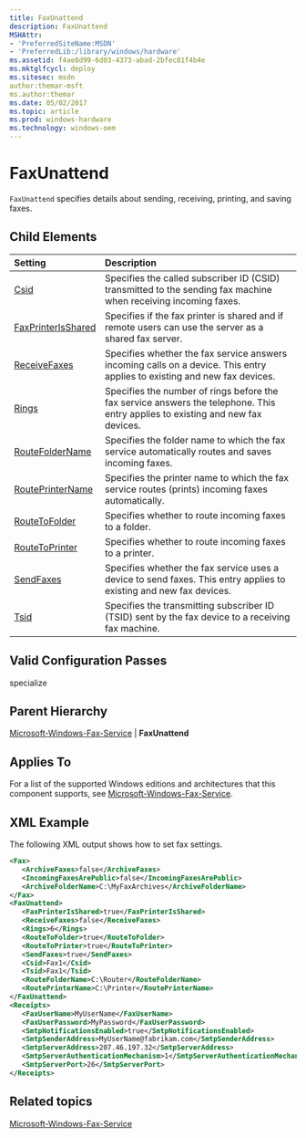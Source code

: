 ```yaml
---
title: FaxUnattend
description: FaxUnattend
MSHAttr:
- 'PreferredSiteName:MSDN'
- 'PreferredLib:/library/windows/hardware'
ms.assetid: f4ae8d99-6d03-4373-abad-2bfec81f4b4e
ms.mktglfcycl: deploy
ms.sitesec: msdn
author:themar-msft
ms.author:themar
ms.date: 05/02/2017
ms.topic: article
ms.prod: windows-hardware
ms.technology: windows-oem
---
```

# FaxUnattend

`FaxUnattend` specifies details about sending, receiving, printing, and saving faxes.

## Child Elements

| Setting                 | Description                                                                           |
|:------------------------|:--------------------------------------------------------------------------------------|
| [Csid](microsoft-windows-fax-service-faxunattend-csid.md) | Specifies the called subscriber ID (CSID) transmitted to the sending fax machine when receiving incoming faxes. |
| [FaxPrinterIsShared](microsoft-windows-fax-service-faxunattend-faxprinterisshared.md) | Specifies if the fax printer is shared and if remote users can use the server as a shared fax server. |
| [ReceiveFaxes](microsoft-windows-fax-service-faxunattend-receivefaxes.md) | Specifies whether the fax service answers incoming calls on a device. This entry applies to existing and new fax devices. |
| [Rings](microsoft-windows-fax-service-faxunattend-rings.md) | Specifies the number of rings before the fax service answers the telephone. This entry applies to existing and new fax devices. |
| [RouteFolderName](microsoft-windows-fax-service-faxunattend-routefoldername.md) | Specifies the folder name to which the fax service automatically routes and saves incoming faxes. |
| [RoutePrinterName](microsoft-windows-fax-service-faxunattend-routeprintername.md) | Specifies the printer name to which the fax service routes (prints) incoming faxes automatically. |
| [RouteToFolder](microsoft-windows-fax-service-faxunattend-routetofolder.md) | Specifies whether to route incoming faxes to a folder. |
| [RouteToPrinter](microsoft-windows-fax-service-faxunattend-routetoprinter.md) | Specifies whether to route incoming faxes to a printer. |
| [SendFaxes](microsoft-windows-fax-service-faxunattend-sendfaxes.md) | Specifies whether the fax service uses a device to send faxes. This entry applies to existing and new fax devices. |
| [Tsid](microsoft-windows-fax-service-faxunattend-tsid.md) | Specifies the transmitting subscriber ID (TSID) sent by the fax device to a receiving fax machine. |

## Valid Configuration Passes

specialize

## Parent Hierarchy

[Microsoft-Windows-Fax-Service](microsoft-windows-fax-service.md) | **FaxUnattend**

## Applies To

For a list of the supported Windows editions and architectures that this component supports, see [Microsoft-Windows-Fax-Service](microsoft-windows-fax-service.md).

## XML Example

The following XML output shows how to set fax settings.

```XML
<Fax>
   <ArchiveFaxes>false</ArchiveFaxes>
   <IncomingFaxesArePublic>false</IncomingFaxesArePublic>
   <ArchiveFolderName>C:\MyFaxArchives</ArchiveFolderName>
</Fax>
<FaxUnattend>
   <FaxPrinterIsShared>true</FaxPrinterIsShared>
   <ReceiveFaxes>false</ReceiveFaxes>
   <Rings>6</Rings>
   <RouteToFolder>true</RouteToFolder>
   <RouteToPrinter>true</RouteToPrinter>
   <SendFaxes>true</SendFaxes>
   <Csid>Fax1</Csid>
   <Tsid>Fax1</Tsid>
   <RouteFolderName>C:\Router</RouteFolderName>
   <RoutePrinterName>C:\Printer</RoutePrinterName>
</FaxUnattend>
<Receipts>
   <FaxUserName>MyUserName</FaxUserName>
   <FaxUserPassword>MyPassword</FaxUserPassword>
   <SmtpNotificationsEnabled>true</SmtpNotificationsEnabled>
   <SmtpSenderAddress>MyUserName@fabrikam.com</SmtpSenderAddress>
   <SmtpServerAddress>207.46.197.32</SmtpServerAddress>
   <SmtpServerAuthenticationMechanism>1</SmtpServerAuthenticationMechanism>
   <SmtpServerPort>26</SmtpServerPort>
</Receipts>
```

## Related topics

[Microsoft-Windows-Fax-Service](microsoft-windows-fax-service.md)
